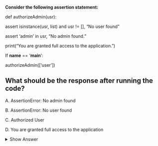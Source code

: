 **Consider the following assertion statement:**
 
def authorizeAdmin(usr): 

   assert isinstance(usr, list) and usr != [], “No user found” 
    
   assert ‘admin’ in usr, “No admin found.” 
    
   print(“You are granted full access to the application.”) 
 
If __name__ == ‘__main__’: 

   authorizeAdmin([‘user’]) 
 
## What should be the response after running the code? 
 
A. AssertionError: No admin found

B. AssertionError: No user found 

C. Authorized User 

D. You are granted full access to the application 

<details>
<summary>Show Answer</summary>

---

Let's analyze the code:

The authorizeAdmin function takes a single argument called usr.

The first assert statement checks two conditions:

It checks if usr is an instance of a list.
It checks if usr is not an empty list.
If either of these conditions is not met, the assertion raises an error with the message "No user found."
The second assert statement checks if the string 'admin' is present in the list usr. If this condition is not met, the assertion raises an error with the message "No admin found."

If both assert statements pass (meaning the conditions are satisfied), the code prints "You are granted full access to the application."

In the provided code, when the authorizeAdmin function is called with the argument [‘user’], it satisfies the first assert statement (because the argument is a non-empty list), but it fails the second assert statement because the string 'admin' is not present in the list.

As a result, the response after running the code will be:

**A. AssertionError: No admin found (CORRECT)**

This is because the second assert statement is not met, and it raises an assertion error with the message "No admin found."
</details>
